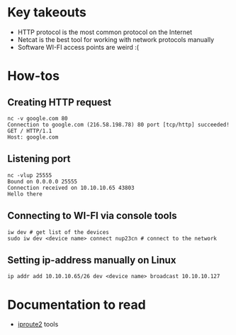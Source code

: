 # Key takeouts

- HTTP protocol is the most common protocol on the Internet
- Netcat is the best tool for working with network protocols manually
- Software WI-FI access points are weird :(

# How-tos

## Creating HTTP request

```shell
nc -v google.com 80
Connection to google.com (216.58.198.78) 80 port [tcp/http] succeeded!
GET / HTTP/1.1
Host: google.com

```

## Listening port

```shell
nc -vlup 25555
Bound on 0.0.0.0 25555
Connection received on 10.10.10.65 43803
Hello there

```

## Connecting to WI-FI via console tools

```shell
iw dev # get list of the devices
sudo iw dev <device name> connect nup23cn # connect to the network
```

## Setting ip-address manually on Linux

```shell
ip addr add 10.10.10.65/26 dev <device name> broadcast 10.10.10.127
```

# Documentation to read
* [iproute2](https://wiki.linuxfoundation.org/networking/iproute2) tools
